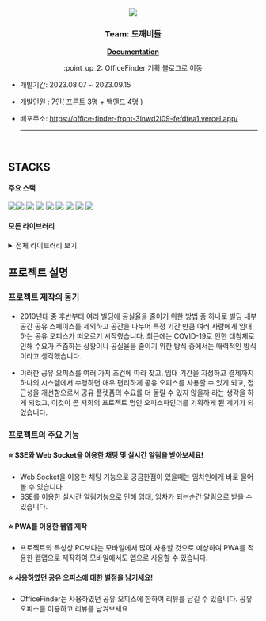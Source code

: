 
<div align="center">
   <img src="https://github.com/fefdfea1/officeFinder_Front/assets/46808357/111bffea-89e6-4b5c-8dbd-2c26088d774b" />
   <br>

### Team: 도깨비들

   </div>
   <div align="center"><a href="https://www.notion.so/Pre-5cd11aff61c84b579a53126522e2a6d4" style="font-weight:bold;">Documentation</a>
   </div>
   <p align="center">:point_up_2: OfficeFinder 기획 블로그로 이동 
   </p>

- 개발기간: 2023.08.07 ~ 2023.09.15
- 개발인원 : 7인( 프론트 3명 + 백엔드 4명 )
- 배포주소: https://office-finder-front-3lnwd2i09-fefdfea1.vercel.app/

   <hr  style="color:#9999;">
   <br>

## STACKS

#### 주요 스택

   <img src="https://img.shields.io/badge/react-61DAFB?style=for-the-badge&logo=react&logoColor=black"><img src="https://img.shields.io/badge/github-181717?style=for-the-badge&logo=github&logoColor=white">
   <img src="https://img.shields.io/badge/git-F05032?style=for-the-badge&logo=git&logoColor=white">
   <img src="https://img.shields.io/badge/tailwind-06B6D4?style=for-the-badge&logo=tailwindcss&logoColor=white">
   <img src="https://img.shields.io/badge/typescript-3178C6?style=for-the-badge&logo=typescript&logoColor=white">
   <img src="https://img.shields.io/badge/reactquery-FF4154?style=for-the-badge&logo=reactquery&logoColor=white">
   <img src="https://img.shields.io/badge/vite-646CFF?style=for-the-badge&logo=vite&logoColor=white">
   <img src="https://img.shields.io/badge/daisyui-5A0EF8?style=for-the-badge&logo=daisyui&logoColor=white">
   <img src="https://img.shields.io/badge/axios-5A29E4?style=for-the-badge&logo&logoColor=white">

#### 모든 라이브러리

   <details>
   <summary>전체 라이브러리 보기</summary>
      <ul>
         <li>chart.js: 차트 생성 라이브러리</li>
         <li>daisyui: Bootstrep과 같은 css 라이브러리</li>
         <li>date-fns: 생성한 날짜를 다른 형식으로 포멧하기위한 라이브러리</li>
         <li>event-source-polyfill: IE또한 지원하는 SSE 연결 라이브러리</li>
         <li>postcss: css의 호환성을 챙길 수 있는 라이브러리</li>
         <li>react-cookie: 리엑트에서 쿠키를 사용하기 위한 라이브러리</li>
         <li>react-daum-postcode: 간편하게 daum 우편번호 검색 서비스를 이용 할 수 있도록 해주는 라이브러리</li>
         <li>react-day-picker: 리엑트에서 캘린더를 쉽게 구현하게 해주는 라이브러리</li>
         <li>react-query: fetching, caching, 서버 데이터와의 동기화를 지원해주는 라이브러리</li>
         <li>react-icons: 리엑트에서 다양한 아이콘을 사용 할 수 있도록 지원하는 라이브러리</li>
         <li>react-slick: 리엑트에서 carousel을 간단하게 구현할 수 있도록 해주는 라이브러리</li>
         <li>react-router-dom: 리엑트의 라우팅 처리를 간단하게 해주는 라이브러리</li>
         <li>sockjs-client: websocket과 비슷하지만 전반적인 성능 상승, 크로스 브라우징을 지원하는 라이브러리</li>
         <li>stompjs: sockjs-client와 함께 사용되는 라이브러리로 구독, 메세지 전송, 연결등에 사용되는 라이브러리</li>
         <li>vite-plugin-html: vite 환경 index.html에서 환경변수를 사용하기 위한 라이브러리</li>
         <li>eslint: 코딩컨벤션을 일정하게 맞추기 위한 라이브러리</li>
         <li>prettier: 텍스트 작성의 통일성을 위한 라이브러리</li>
         <li>typescript: 추후 생길 수 있는 타입에 관한 오류를 개발단계에서 방지 할 수 있는 라이브러리</li>
      </ul>
   </details>

## 프로젝트 설명

### 프로젝트 제작의 동기

- 2010년대 중 후반부터 여러 빌딩에 공실율을 줄이기 위한 방법 중 하나로 빌딩 내부 공간 공유 스페이스를 제외하고 공간을 나누어 특정 기간 만큼 여러 사람에게 임대하는 공유 오피스가 떠오르기 시작했습니다. 최근에는 COVID-19로 인한 대침체로 인해 수요가 주춤하는 상황이나 공실율을 줄이기 위한 방식 중에서는 매력적인 방식이라고 생각했습니다.

- 이러한 공유 오피스를 여러 가지 조건에 따라 찾고, 임대 기간을 지정하고 결제까지 하나의 시스템에서 수행하면 매우 편리하게 공유 오피스를 사용할 수 있게 되고, 접근성을 개선함으로서 공유 플렛폼의 수요를 더 올릴 수 있지 않을까 라는 생각을 하게 되었고, 이것이 곧 저희의 프로젝트 명인 오피스파인더를 기획하게 된 계기가 되었습니다.

### 프로젝트의 주요 기능

#### :star: SSE와 Web Socket을 이용한 채팅 및 실시간 알림을 받아보세요!

- Web Socket을 이용한 채팅 기능으로 궁금한점이 있을때는 임차인에게 바로 물어볼 수 있습니다.
- SSE를 이용한 실시간 알림기능으로 인해 임대, 임차가 되는순간 알림으로 받을 수 있습니다.

#### :star: PWA를 이용한 웹앱 제작

- 프로젝트의 특성상 PC보다는 모바일에서 많이 사용할 것으로 예상하여 PWA를 적용한 웹앱으로 제작하여 모바일에서도 앱으로 사용할 수 있습니다.

#### :star: 사용하였던 공유 오피스에 대한 별점을 남기세요!

- OfficeFinder는 사용하였던 공유 오피스에 한하여 리뷰를 남길 수 있습니다. 공유 오피스를 이용하고 리뷰를 남겨보세요
